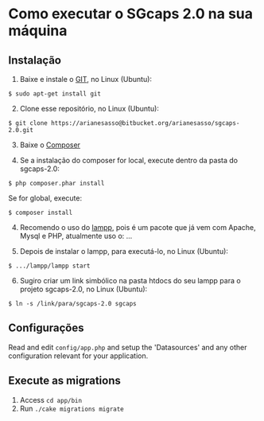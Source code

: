 # Como executar o SGcaps 2.0 na sua máquina

## Instalação

1. Baixe e instale o [GIT](https://git-scm.com/book/en/v2/Getting-Started-Installing-Git), no Linux (Ubuntu):

```
$ sudo apt-get install git
```

2. Clone esse repositório, no Linux (Ubuntu):

```
$ git clone https://arianesasso@bitbucket.org/arianesasso/sgcaps-2.0.git
```

3. Baixe o [Composer](http://getcomposer.org/doc/00-intro.md)

4. Se a instalação do composer for local, execute dentro da pasta do sgcaps-2.0: 

```
$ php composer.phar install

```
Se for global, execute:

```
$ composer install
```

4. Recomendo o uso do [lampp](), pois é um pacote que já vem com Apache, Mysql e PHP, atualmente uso o: ...

5. Depois de instalar o lampp, para executá-lo, no Linux (Ubuntu):

```
$ .../lampp/lampp start
```

6. Sugiro criar um link simbólico na pasta htdocs do seu lampp para o projeto sgcaps-2.0, no Linux (Ubuntu):
```
$ ln -s /link/para/sgcaps-2.0 sgcaps
```

## Configurações

Read and edit `config/app.php` and setup the 'Datasources' and any other
configuration relevant for your application.

## Execute as migrations

1. Access `cd app/bin`
2. Run `./cake migrations migrate`
